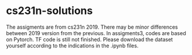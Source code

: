 # cs231n-solutions
The assigments are from cs231n 2019. There may be minor differences between 2019 version from the previous.
In assigments3, codes are based on Pytorch. TF code is still not finished.
Please download the dataset yourself according to the indications in the .ipynb files.
